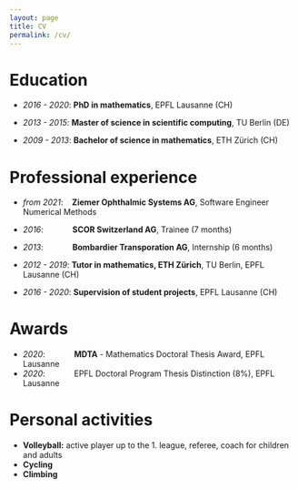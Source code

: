 ```yaml
---
layout: page
title: CV
permalink: /cv/
---
```


# Education
* *2016 - 2020*: **PhD in mathematics**, EPFL Lausanne (CH)

* *2013 - 2015*: **Master of science in scientific computing**, TU Berlin (DE)

* *2009 - 2013*: **Bachelor of science in mathematics**, ETH Zürich (CH)

# Professional experience
* *from 2021*:&nbsp;&nbsp;&nbsp;&nbsp;**Ziemer Ophthalmic Systems AG**, Software Engineer Numerical Methods

* *2016*:&nbsp;&nbsp;&nbsp;&nbsp;&nbsp;&nbsp;&nbsp;&nbsp;&nbsp;&nbsp;&nbsp;&nbsp;&nbsp;**SCOR Switzerland AG**, Trainee (7 months)

* *2013*:&nbsp;&nbsp;&nbsp;&nbsp;&nbsp;&nbsp;&nbsp;&nbsp;&nbsp;&nbsp;&nbsp;&nbsp;&nbsp;**Bombardier Transporation AG**, Internship (6 months)

* *2012 - 2019*: **Tutor in mathematics, ETH Zürich**, TU Berlin, EPFL Lausanne (CH)

* *2016 - 2020*: **Supervision of student projects**, EPFL Lausanne (CH)

# Awards
* *2020*:&nbsp;&nbsp;&nbsp;&nbsp;&nbsp;&nbsp;&nbsp;&nbsp;&nbsp;&nbsp;&nbsp;&nbsp;&nbsp;**MDTA** - Mathematics Doctoral Thesis Award, EPFL Lausanne
* *2020*:&nbsp;&nbsp;&nbsp;&nbsp;&nbsp;&nbsp;&nbsp;&nbsp;&nbsp;&nbsp;&nbsp;&nbsp;&nbsp;EPFL Doctoral Program Thesis Distinction (8%), EPFL Lausanne

# Personal activities
* **Volleyball:** active player up to the 1. league, referee, coach for children and adults
* **Cycling**
* **Climbing**

